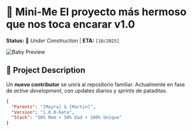 # 👶 Mini-Me El proyecto más hermoso que nos toca encarar v1.0  
**Status:** 🚧 *Under Construction* | **ETA:** `[10/2025]`  

![Baby Preview](https://res.cloudinary.com/djnbxghzl/image/upload/v1742908788/eco/frncvykhbhuurtq9kshe.png)

## 📝 **Project Description**  
Un **nuevo contributor** se unirá al repositorio familiar. Actualmente en fase de *active development*, con updates diarios y *sprints* de pataditas.  

```json
{
  "Parents": "[Mayra] & [Martin]",
  "Version": "1.0.0-beta",
  "Stack": "50% Mom + 50% Dad + 100% Unique"
}